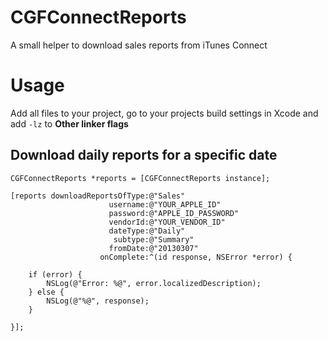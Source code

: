 CGFConnectReports
=================
A small helper to download sales reports from iTunes Connect

Usage
=================
Add all files to your project, go to your projects build settings in Xcode and add `-lz` to **Other linker flags**

## Download daily reports for a specific date
```objc
CGFConnectReports *reports = [CGFConnectReports instance];
    
[reports downloadReportsOfType:@"Sales" 
                      username:@"YOUR_APPLE_ID" 
                      password:@"APPLE_ID_PASSWORD" 
                      vendorId:@"YOUR_VENDOR_ID" 
                      dateType:@"Daily" 
                       subtype:@"Summary" 
                      fromDate:@"20130307" 
                    onComplete:^(id response, NSError *error) {
    
    if (error) {
        NSLog(@"Error: %@", error.localizedDescription);
    } else {
        NSLog(@"%@", response);
    }

}];
```